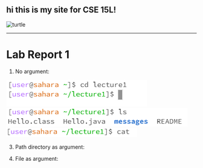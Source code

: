 ## hi this is my site for CSE 15L!
![turtle](https://th.bing.com/th/id/OIP.qpWzbcnEVD5hkA0KYlcS7wHaE7?pid=ImgDet&rs=1)
***
# Lab Report 1
1. No argument:

  ![cd](CSE15LA01-UD/lab1cd.png)
  ![ls](CSE15LA01-UD/lab1ls.png)
  ![catmsg](CSE15LA01-UD/lab1cat.png)
  
3. Path directory as argument:
  
4. File as argument: 
    
